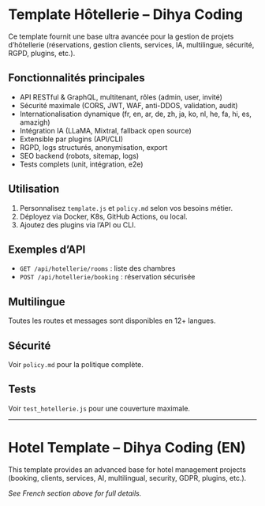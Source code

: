# Template Hôtellerie – Dihya Coding

Ce template fournit une base ultra avancée pour la gestion de projets d’hôtellerie (réservations, gestion clients, services, IA, multilingue, sécurité, RGPD, plugins, etc.).

## Fonctionnalités principales
- API RESTful & GraphQL, multitenant, rôles (admin, user, invité)
- Sécurité maximale (CORS, JWT, WAF, anti-DDOS, validation, audit)
- Internationalisation dynamique (fr, en, ar, de, zh, ja, ko, nl, he, fa, hi, es, amazigh)
- Intégration IA (LLaMA, Mixtral, fallback open source)
- Extensible par plugins (API/CLI)
- RGPD, logs structurés, anonymisation, export
- SEO backend (robots, sitemap, logs)
- Tests complets (unit, intégration, e2e)

## Utilisation
1. Personnalisez `template.js` et `policy.md` selon vos besoins métier.
2. Déployez via Docker, K8s, GitHub Actions, ou local.
3. Ajoutez des plugins via l’API ou CLI.

## Exemples d’API
- `GET /api/hotellerie/rooms` : liste des chambres
- `POST /api/hotellerie/booking` : réservation sécurisée

## Multilingue
Toutes les routes et messages sont disponibles en 12+ langues.

## Sécurité
Voir `policy.md` pour la politique complète.

## Tests
Voir `test_hotellerie.js` pour une couverture maximale.

---

# Hotel Template – Dihya Coding (EN)

This template provides an advanced base for hotel management projects (booking, clients, services, AI, multilingual, security, GDPR, plugins, etc.).

*See French section above for full details.*
